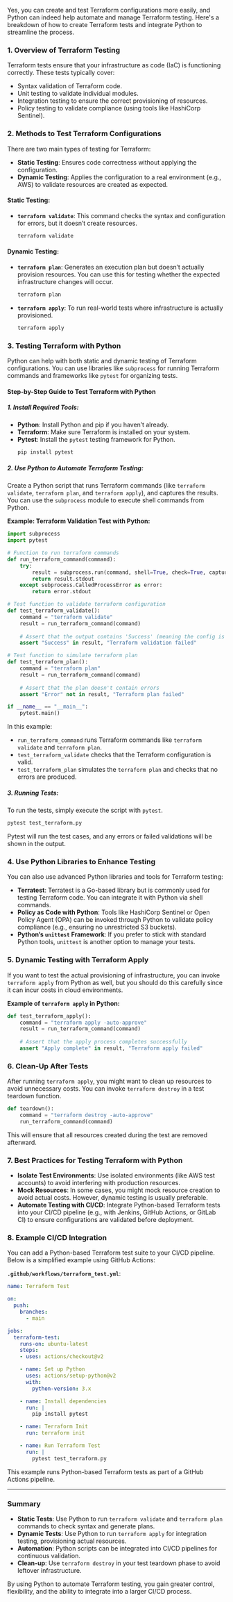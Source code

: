 Yes, you can create and test Terraform configurations more easily, and Python can indeed help automate and manage Terraform testing. Here's a breakdown of how to create Terraform tests and integrate Python to streamline the process.

### **1. Overview of Terraform Testing**
Terraform tests ensure that your infrastructure as code (IaC) is functioning correctly. These tests typically cover:
- Syntax validation of Terraform code.
- Unit testing to validate individual modules.
- Integration testing to ensure the correct provisioning of resources.
- Policy testing to validate compliance (using tools like HashiCorp Sentinel).

### **2. Methods to Test Terraform Configurations**

There are two main types of testing for Terraform:
- **Static Testing**: Ensures code correctness without applying the configuration.
- **Dynamic Testing**: Applies the configuration to a real environment (e.g., AWS) to validate resources are created as expected.

#### Static Testing:
- **`terraform validate`**: This command checks the syntax and configuration for errors, but it doesn’t create resources.
  ```bash
  terraform validate
  ```

#### Dynamic Testing:
- **`terraform plan`**: Generates an execution plan but doesn’t actually provision resources. You can use this for testing whether the expected infrastructure changes will occur.
  ```bash
  terraform plan
  ```

- **`terraform apply`**: To run real-world tests where infrastructure is actually provisioned.
  ```bash
  terraform apply
  ```

### **3. Testing Terraform with Python**
Python can help with both static and dynamic testing of Terraform configurations. You can use libraries like `subprocess` for running Terraform commands and frameworks like `pytest` for organizing tests.

#### **Step-by-Step Guide to Test Terraform with Python**

##### **1. Install Required Tools:**
- **Python**: Install Python and pip if you haven’t already.
- **Terraform**: Make sure Terraform is installed on your system.
- **Pytest**: Install the `pytest` testing framework for Python.
  ```bash
  pip install pytest
  ```

##### **2. Use Python to Automate Terraform Testing:**
Create a Python script that runs Terraform commands (like `terraform validate`, `terraform plan`, and `terraform apply`), and captures the results. You can use the `subprocess` module to execute shell commands from Python.

**Example: Terraform Validation Test with Python:**
```python
import subprocess
import pytest

# Function to run terraform commands
def run_terraform_command(command):
    try:
        result = subprocess.run(command, shell=True, check=True, capture_output=True, text=True)
        return result.stdout
    except subprocess.CalledProcessError as error:
        return error.stdout

# Test function to validate terraform configuration
def test_terraform_validate():
    command = "terraform validate"
    result = run_terraform_command(command)
    
    # Assert that the output contains 'Success' (meaning the config is valid)
    assert "Success" in result, "Terraform validation failed"

# Test function to simulate terraform plan
def test_terraform_plan():
    command = "terraform plan"
    result = run_terraform_command(command)
    
    # Assert that the plan doesn't contain errors
    assert "Error" not in result, "Terraform plan failed"

if __name__ == "__main__":
    pytest.main()
```

In this example:
- `run_terraform_command` runs Terraform commands like `terraform validate` and `terraform plan`.
- `test_terraform_validate` checks that the Terraform configuration is valid.
- `test_terraform_plan` simulates the `terraform plan` and checks that no errors are produced.

##### **3. Running Tests:**
To run the tests, simply execute the script with `pytest`.

```bash
pytest test_terraform.py
```

Pytest will run the test cases, and any errors or failed validations will be shown in the output.

### **4. Use Python Libraries to Enhance Testing**
You can also use advanced Python libraries and tools for Terraform testing:
- **Terratest**: Terratest is a Go-based library but is commonly used for testing Terraform code. You can integrate it with Python via shell commands.
- **Policy as Code with Python**: Tools like HashiCorp Sentinel or Open Policy Agent (OPA) can be invoked through Python to validate policy compliance (e.g., ensuring no unrestricted S3 buckets).
- **Python’s `unittest` Framework**: If you prefer to stick with standard Python tools, `unittest` is another option to manage your tests.

### **5. Dynamic Testing with Terraform Apply**
If you want to test the actual provisioning of infrastructure, you can invoke `terraform apply` from Python as well, but you should do this carefully since it can incur costs in cloud environments.

**Example of `terraform apply` in Python:**
```python
def test_terraform_apply():
    command = "terraform apply -auto-approve"
    result = run_terraform_command(command)
    
    # Assert that the apply process completes successfully
    assert "Apply complete" in result, "Terraform apply failed"

```

### **6. Clean-Up After Tests**
After running `terraform apply`, you might want to clean up resources to avoid unnecessary costs. You can invoke `terraform destroy` in a test teardown function.

```python
def teardown():
    command = "terraform destroy -auto-approve"
    run_terraform_command(command)
```

This will ensure that all resources created during the test are removed afterward.

### **7. Best Practices for Testing Terraform with Python**
- **Isolate Test Environments**: Use isolated environments (like AWS test accounts) to avoid interfering with production resources.
- **Mock Resources**: In some cases, you might mock resource creation to avoid actual costs. However, dynamic testing is usually preferable.
- **Automate Testing with CI/CD**: Integrate Python-based Terraform tests into your CI/CD pipeline (e.g., with Jenkins, GitHub Actions, or GitLab CI) to ensure configurations are validated before deployment.

### **8. Example CI/CD Integration**
You can add a Python-based Terraform test suite to your CI/CD pipeline. Below is a simplified example using GitHub Actions:

**`.github/workflows/terraform_test.yml`**:
```yaml
name: Terraform Test

on:
  push:
    branches:
      - main

jobs:
  terraform-test:
    runs-on: ubuntu-latest
    steps:
    - uses: actions/checkout@v2

    - name: Set up Python
      uses: actions/setup-python@v2
      with:
        python-version: 3.x

    - name: Install dependencies
      run: |
        pip install pytest

    - name: Terraform Init
      run: terraform init

    - name: Run Terraform Test
      run: |
        pytest test_terraform.py
```

This example runs Python-based Terraform tests as part of a GitHub Actions pipeline.

---

### **Summary**
- **Static Tests**: Use Python to run `terraform validate` and `terraform plan` commands to check syntax and generate plans.
- **Dynamic Tests**: Use Python to run `terraform apply` for integration testing, provisioning actual resources.
- **Automation**: Python scripts can be integrated into CI/CD pipelines for continuous validation.
- **Clean-up**: Use `terraform destroy` in your test teardown phase to avoid leftover infrastructure.

By using Python to automate Terraform testing, you gain greater control, flexibility, and the ability to integrate into a larger CI/CD process.